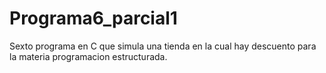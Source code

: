 # Programa6_parcial1
Sexto programa en C que simula una tienda en la cual hay descuento para la materia programacion estructurada.
